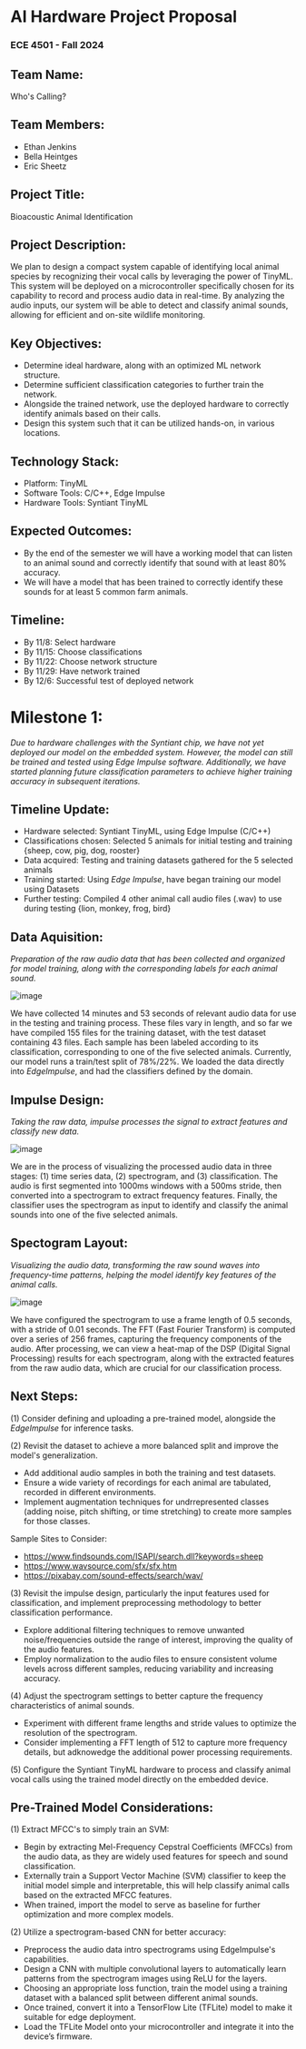 # AI Hardware Project Proposal
### ECE 4501 - Fall 2024

## Team Name: 
Who's Calling?

## Team Members:
- Ethan Jenkins
- Bella Heintges
- Eric Sheetz

## Project Title:
Bioacoustic Animal Identification

## Project Description:
We plan to design a compact system capable of identifying local animal species by recognizing their vocal calls by leveraging the power of TinyML. This system will be deployed on a microcontroller specifically chosen for its capability to record and process audio data in real-time. By analyzing the audio inputs, our system will be able to detect and classify animal sounds, allowing for efficient and on-site wildlife monitoring.

## Key Objectives:
- Determine ideal hardware, along with an optimized ML network structure. 
- Determine sufficient classification categories to further train the network. 
- Alongside the trained network, use the deployed hardware to correctly identify animals based on their calls.
- Design this system such that it can be utilized hands-on, in various locations.

## Technology Stack:
- Platform: TinyML 
- Software Tools: C/C++, Edge Impulse
- Hardware Tools: Syntiant TinyML

## Expected Outcomes:
- By the end of the semester we will have a working model that can listen to an animal sound and correctly identify that sound with at least 80% accuracy.
- We will have a model that has been trained to correctly identify these sounds for at least 5 common farm animals.

## Timeline:
 - By 11/8: Select hardware
 - By 11/15: Choose classifications
 - By 11/22: Choose network structure
 - By 11/29: Have network trained
 - By 12/6: Successful test of deployed network



# Milestone 1:
*Due to hardware challenges with the Syntiant chip, we have not yet deployed our model on the embedded system. However, the model can still be trained and tested using Edge Impulse software. Additionally, we have started planning future classification parameters to achieve higher training accuracy in subsequent iterations.*

## Timeline Update:
- Hardware selected: Syntiant TinyML, using Edge Impulse (C/C++)
- Classifications chosen: Selected 5 animals for initial testing and training {sheep, cow, pig, dog, rooster}
- Data acquired: Testing and training datasets gathered for the 5 selected animals
- Training started: Using *Edge Impulse*, have began training our model using Datasets
- Further testing: Compiled 4 other animal call audio files (.wav) to use during testing {lion, monkey, frog, bird}

## Data Aquisition:
*Preparation of the raw audio data that has been collected and organized for model training, along with the corresponding labels for each animal sound.*

![image](https://github.com/user-attachments/assets/0d94ba61-5a99-4302-973c-db4e6b0c4040)

We have collected 14 minutes and 53 seconds of relevant audio data for use in the testing and training process. These files vary in length, and so far we have compiled 155 files for the training dataset, with the test dataset containing 43 files. Each sample has been labeled according to its classification, corresponding to one of the five selected animals. Currently, our model runs a train/test split of 78%/22%. We loaded the data directly into *EdgeImpulse*, and had the classifiers defined by the domain.

## Impulse Design:
*Taking the raw data, impulse processes the signal to extract features and classify new data.*

![image](https://github.com/user-attachments/assets/272dc8c8-48f1-49b8-8c88-287356465e72)

We are in the process of visualizing the processed audio data in three stages: (1) time series data, (2) spectrogram, and (3) classification. The audio is first segmented into 1000ms windows with a 500ms stride, then converted into a spectrogram to extract frequency features. Finally, the classifier uses the spectrogram as input to identify and classify the animal sounds into one of the five selected animals.

## Spectogram Layout:
*Visualizing the audio data, transforming the raw sound waves into frequency-time patterns, helping the model identify key features of the animal calls.*

![image](https://github.com/user-attachments/assets/3d01fa20-b21e-4c97-aee7-34042e5b23cc)

We have configured the spectrogram to use a frame length of 0.5 seconds, with a stride of 0.01 seconds. The FFT (Fast Fourier Transform) is computed over a series of 256 frames, capturing the frequency components of the audio. After processing, we can view a heat-map of the DSP (Digital Signal Processing) results for each spectrogram, along with the extracted features from the raw audio data, which are crucial for our classification process.

## Next Steps:
(1) Consider defining and uploading a pre-trained model, alongside the *EdgeImpulse* for inference tasks.

(2) Revisit the dataset to achieve a more balanced split and improve the model's generalization.
- Add additional audio samples in both the training and test datasets.
- Ensure a wide variety of recordings for each animal are tabulated, recorded in different environments.
- Implement augmentation techniques for undrrepresented classes (adding noise, pitch shifting, or time stretching) to create more samples for those classes.

Sample Sites to Consider:
- https://www.findsounds.com/ISAPI/search.dll?keywords=sheep
- https://www.wavsource.com/sfx/sfx.htm
- https://pixabay.com/sound-effects/search/wav/
  
(3) Revisit the impulse design, particularly the input features used for classification, and implement preprocessing methodology to better classification performance. 
- Explore additional filtering techniques to remove unwanted noise/frequencies outside the range of interest, improving the quality of the audio features.
- Employ normalization to the audio files to ensure consistent volume levels across different samples, reducing variability and increasing accuracy.

(4) Adjust the spectrogram settings to better capture the frequency characteristics of animal sounds.
- Experiment with different frame lengths and stride values to optimize the resolution of the spectrogram.
- Consider implementing a FFT length of 512 to capture more frequency details, but adknowedge the additional power processing requirements.

(5) Configure the Syntiant TinyML hardware to process and classify animal vocal calls using the trained model directly on the embedded device.

## Pre-Trained Model Considerations:
(1) Extract MFCC's to simply train an SVM:
- Begin by extracting Mel-Frequency Cepstral Coefficients (MFCCs) from the audio data, as they are widely used features for speech and sound classification.
- Externally train a Support Vector Machine (SVM) classifier to keep the initial model simple and interpretable, this will help classify animal calls based on the extracted MFCC features.
- When trained, import the model to serve as baseline for further optimization and more complex models.

(2) Utilize a spectrogram-based CNN for better accuracy:
- Preprocess the audio data intro spectrograms using EdgeImpulse's capabilities.
- Design a CNN with multiple convolutional layers to automatically learn patterns from the spectrogram images using ReLU for the layers.
- Choosing an appropriate loss function, train the model using a training dataset with a balanced split between different animal sounds.
- Once trained, convert it into a TensorFlow Lite (TFLite) model to make it suitable for edge deployment.
- Load the TFLite Model onto your microcontroller and integrate it into the device’s firmware.
